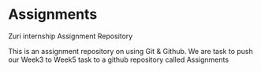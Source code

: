 # Assignments
Zuri internship Assignment Repository

This is an assignment repository on using Git & Github. We are task to push our Week3 to Week5 task to a github repository called Assignments
